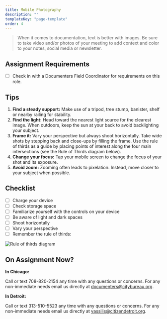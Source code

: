 ```yaml
---
title: Mobile Photography
description: ""
templateKey: "page-template"
order: 4
---
```


> When it comes to documentation, text is better with images. Be sure to take video and/or photos of your meeting to add context and color to your notes, social media or newsletter.

## Assignment Requirements

- [ ] Check in with a Documenters Field Coordinator for requirements on this role.

## Tips

1. **Find a steady support:** Make use of a tripod, tree stump, banister, shelf or nearby railing for stability.
2. **Find the light:** Head toward the nearest light source for the clearest image. When outdoors, keep the sun at your back to avoid backlighting your subject.
3. **Frame it:** Vary your perspective but always shoot horizontally. Take wide shots by stepping back and close-ups by filling the frame. Use the rule of thirds as a guide by placing points of interest along the four main intersections (see the Rule of Thirds diagram below).
4. **Change your focus:** Tap your mobile screen to change the focus of your shot and its exposure.
5. **Avoid zoom:** Zooming often leads to pixelation. Instead, move closer to your subject when possible.

## Checklist

- [ ] Charge your device
- [ ] Check storage space
- [ ] Familiarize yourself with the controls on your device
- [ ] Be aware of light and dark spaces
- [ ] Shoot horizontally
- [ ] Vary your perspective
- [ ] Remember the rule of thirds:

![Rule of thirds diagram](/img/thirds.png)

## On Assignment Now?

**In Chicago:**

Call or text 708-820-2154 any time with any questions or concerns. For any non-immediate needs email us directly at documenters@citybureau.org.

**In Detroit:**

Call or text 313-510-5523 any time with any questions or concerns. For any non-immediate needs email us directly at vassilis@citizendetroit.org.
